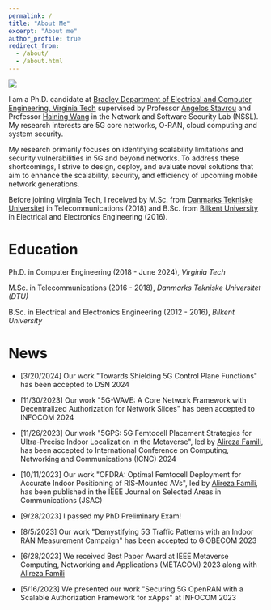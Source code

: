 ```yaml
---
permalink: /
title: "About Me"
excerpt: "About me"
author_profile: true
redirect_from: 
  - /about/
  - /about.html
---
```

<img src='/images/citybacksource.png'><br>

I am a Ph.D. candidate at [Bradley Department of Electrical and Computer Engineering, Virginia Tech](https://ece.vt.edu/) supervised by Professor [Angelos Stavrou](https://ece.vt.edu/people/profile/angelos.html) and Professor [Haining Wang](https://ece.vt.edu/people/profile/hnw.html) in the Network and Software Security Lab (NSSL). My research interests are 5G core networks, O-RAN, cloud computing and system security.

My research primarily focuses on identifying scalability limitations and security vulnerabilities in 5G and beyond networks. To address these shortcomings, I strive to design, deploy, and evaluate novel solutions that aim to enhance the scalability, security, and efficiency of upcoming mobile network generations.

Before joining Virginia Tech, I received by M.Sc. from [Danmarks Tekniske Universitet](https://www.dtu.dk/english/) in Telecommunications (2018) and B.Sc. from [Bilkent University](https://ee.bilkent.edu.tr/en/) in Electrical and Electronics Engineering (2016).

Education
======

Ph.D. in Computer Engineering (2018 - June 2024), _Virginia Tech_

M.Sc. in Telecommunications (2016 - 2018), _Danmarks Tekniske Universitet (DTU)_

B.Sc. in Electrical and Electronics Engineering (2012 - 2016), _Bilkent University_


News
======
 - [3/20/2024] Our work "Towards Shielding 5G Control Plane Functions" has been accepted to DSN 2024
 
 - [11/30/2023] Our work "5G-WAVE: A Core Network Framework with Decentralized Authorization for Network Slices" has been accepted to INFOCOM 2024

 - [11/26/2023] Our work "5GPS: 5G Femtocell Placement Strategies for Ultra-Precise Indoor Localization in the Metaverse", led by [Alireza Famili](https://afamili93.github.io), has been accepted to International Conference on Computing, Networking and Communications (ICNC) 2024

 - [10/11/2023] Our work "OFDRA: Optimal Femtocell Deployment for Accurate Indoor Positioning of RIS-Mounted AVs", led by [Alireza Famili](https://afamili93.github.io), has been published in the IEEE Journal on Selected Areas in Communications (JSAC) 

 - [9/28/2023] I passed my PhD Preliminary Exam!

 - [8/5/2023] Our work "Demystifying 5G Traffic Patterns with an Indoor RAN Measurement Campaign" has been accepted to GlOBECOM 2023

 - [6/28/2023] We received Best Paper Award at IEEE Metaverse Computing, Networking and Applications (METACOM) 2023 along with [Alireza Famili](https://afamili93.github.io)

 - [5/16/2023] We presented our work "Securing 5G OpenRAN with a Scalable Authorization Framework for xApps" at INFOCOM 2023
